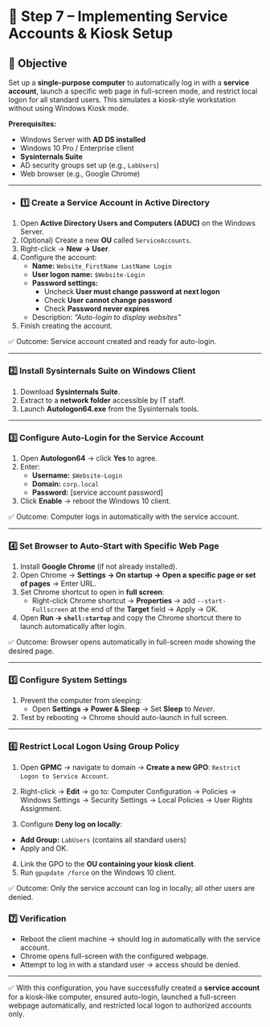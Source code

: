 # 🔧 Step 7 – Implementing Service Accounts & Kiosk Setup

## 📌 Objective
Set up a **single-purpose computer** to automatically log in with a **service account**, launch a specific web page in full-screen mode, and restrict local logon for all standard users. This simulates a kiosk-style workstation without using Windows Kiosk mode.

**Prerequisites:**  
- Windows Server with **AD DS installed**  
- Windows 10 Pro / Enterprise client  
- **Sysinternals Suite**  
- AD security groups set up (e.g., `LabUsers`)  
- Web browser (e.g., Google Chrome)

---

- ### 1️⃣ Create a Service Account in Active Directory
1. Open **Active Directory Users and Computers (ADUC)** on the Windows Server.  
2. (Optional) Create a new **OU** called `ServiceAccounts`.  
3. Right-click → **New → User**.  
4. Configure the account:  
   - **Name:** `Website_FirstName LastName Login`  
   - **User logon name:** `$Website-Login`  
   - **Password settings:**  
     - Uncheck **User must change password at next logon**  
     - Check **User cannot change password**  
     - Check **Password never expires**  
   - Description: *“Auto-login to display websites”*  
5. Finish creating the account.

✅ Outcome: Service account created and ready for auto-login.

---

### 2️⃣ Install Sysinternals Suite on Windows Client
1. Download **Sysinternals Suite**.  
2. Extract to a **network folder** accessible by IT staff.  
3. Launch **Autologon64.exe** from the Sysinternals tools.

---

### 3️⃣ Configure Auto-Login for the Service Account
1. Open **Autologon64** → click **Yes** to agree.  
2. Enter:
   - **Username:** `$Website-Login`  
   - **Domain:** `corp.local`  
   - **Password:** [service account password]  
3. Click **Enable** → reboot the Windows 10 client.  

✅ Outcome: Computer logs in automatically with the service account.

---

### 4️⃣ Set Browser to Auto-Start with Specific Web Page
1. Install **Google Chrome** (if not already installed).  
2. Open Chrome → **Settings → On startup → Open a specific page or set of pages** → Enter URL.  
3. Set Chrome shortcut to open in **full screen**:
   - Right-click Chrome shortcut → **Properties** → add `--start-Fullscreen` at the end of the **Target** field → Apply → OK.  
4. Open **Run → `shell:startup`** and copy the Chrome shortcut there to launch automatically after login.  

✅ Outcome: Browser opens automatically in full-screen mode showing the desired page.

---

### 5️⃣ Configure System Settings
1. Prevent the computer from sleeping:
   - Open **Settings → Power & Sleep** → Set **Sleep** to *Never*.  
2. Test by rebooting → Chrome should auto-launch in full screen.

---

### 6️⃣ Restrict Local Logon Using Group Policy
1. Open **GPMC** → navigate to domain → **Create a new GPO**: `Restrict Logon to Service Account`.  
2. Right-click → **Edit** → go to:  Computer Configuration → Policies → Windows Settings → Security Settings → Local Policies → User Rights Assignment.

3. Configure **Deny log on locally**:
- **Add Group:** `LabUsers` (contains all standard users)  
- Apply and OK.  
4. Link the GPO to the **OU containing your kiosk client**.  
5. Run `gpupdate /force` on the Windows 10 client.

✅ Outcome: Only the service account can log in locally; all other users are denied.



### 7️⃣ Verification
- Reboot the client machine → should log in automatically with the service account.  
- Chrome opens full-screen with the configured webpage.  
- Attempt to log in with a standard user → access should be denied.

---

✅ With this configuration, you have successfully created a **service account** for a kiosk-like computer, ensured auto-login, launched a full-screen webpage automatically, and restricted local logon to authorized accounts only.
